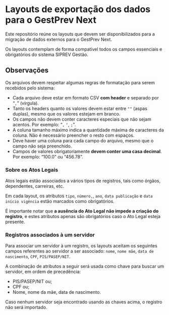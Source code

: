 # Layouts de exportação dos dados para o GestPrev Next

Este repositório reúne os layouts que devem ser disponibilizados para a migração de dados externos para o GestPrev Next.

Os layouts contemplam de forma compatível todos os campos essenciais e obrigatórios do sistema SIPREV Gestão.

## Observações

Os arquivos devem respeitar algumas regras de formatação para serem recebidos pelo sistema:

 - Cada arquivo deve estar em formato CSV **com header** e separado por “`,`” (vírgula).
 - Tanto os headers quanto os valores devem estar entre `""` (aspas duplas), mesmo que os valores estejam em branco.
 - Os campos não devem conter caracteres especiais que não sejam acentos. Por exemplo: “`,` `‘`, `;`".
 - A coluna tamanho máximo indica a quantidade máxima de caracteres da coluna. Não é necessário preencher o resto com espaços.
 - Deve haver uma coluna para cada campo do arquivo, mesmo que o campo não seja preenchido.
 - Campos de valores obrigatoriamente **devem conter uma casa decimal**. Por exemplo: “100.0” ou “456.78”.

### Sobre os Atos Legais

Atos legais estão associados a vários tipos de registros, tais como órgãos, dependentes, carreiras, etc.

Em cada layout, os atributos `tipo`, `número,`, `ano`, `data publicação` e `data início vigência` estão marcados como obrigatórios.

É importante notar que **a ausência do Ato Legal não impede a criação do registro**, e estes atributos apenas são obrigatórios caso o Ato Legal esteja presente.

### Registros associados à um servidor

Para associar um servidor à um registro, os layouts aceitam os seguintes campos referentes ao servidor a ser associado: `nome`, `nome mãe`, `data de nascimento`, `CPF`, `PIS/PASEP/NIT`.

A combinação de atributos a seguir será usada como chave para buscar um servidor, em ordem de precedência:

* PIS/PASEP/NIT ou;
* CPF ou;
* Nome, nome da mãe, data de nascimento.

Caso nenhum servidor seja encontrado usando as chaves acima, o registro não será importado.

